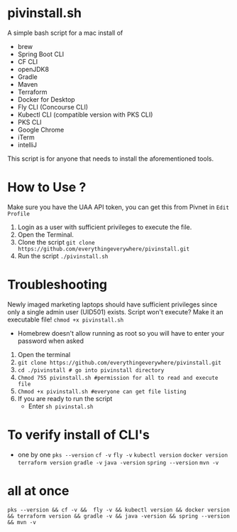 # pivinstall.sh

A simple bash script for a mac install of
- brew
- Spring Boot CLI
- CF CLI
- openJDK8
- Gradle
- Maven
- Terraform
- Docker for Desktop
- Fly CLI (Concourse CLI)
- Kubectl CLI (compatible version with PKS CLI)
- PKS CLI
- Google Chrome
- iTerm
- intelliJ

This script is for anyone that needs to install the aforementioned tools. 

# How to Use ?
Make sure you have the UAA API token, you can get this from Pivnet in `Edit Profile`
1. Login as a user with sufficient privileges to execute the file. 
2. Open the Terminal.
3. Clone the script `git clone https://github.com/everythingeverywhere/pivinstall.git`
4. Run the script `./pivinstall.sh`


# Troubleshooting
Newly imaged marketing laptops should have sufficient privileges since only a single admin user (UID501) exists.
Script won't execute? Make it an executable file! `chmod +x pivinstall.sh`

- Homebrew doesn't allow running as root so you will have to enter your password when asked

1. Open the terminal
2. `git clone https://github.com/everythingeverywhere/pivinstall.git`
4. `cd ./pivinstall # go into pivinstall directory`
5. `Chmod 755 pivinstall.sh #permission for all to read and execute file `
6. `Chmod +x pivinstall.sh #everyone can get file listing`
7. If you are ready to run the script 
    - Enter `sh pivinstal.sh` 

# To verify install of CLI's 
- one by one
`pks --version`
`cf -v`
`fly -v`
`kubectl version`
`docker version`
`terraform version`
`gradle -v`
`java -version`
`spring --version`
`mvn -v`

# all at once
`pks --version && cf -v &&  fly -v && kubectl version && docker version && terraform version && gradle -v && java -version && spring --version && mvn -v`
